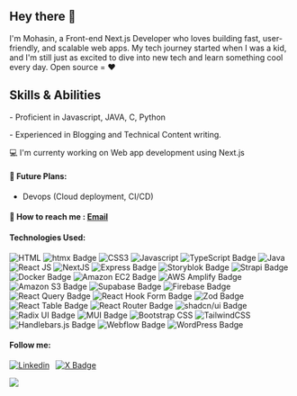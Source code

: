## Hey there 👋

<!--
**MohasinKR/MohasinKR** is a ✨ _special_ ✨ repository because its `README.md` (this file) appears on your GitHub profile.

Here are some ideas to get you started:

- 🔭 I’m currently working on ...
- 🌱 I’m currently learning ...
- 👯 I’m looking to collaborate on ...
- 🤔 I’m looking for help with ...
- 💬 Ask me about ...
- 📫 How to reach me: ...
- 😄 Pronouns: ...
- ⚡ Fun fact: ...
-->

I'm Mohasin, a Front-end Next.js Developer who loves building fast, user-friendly, and scalable web apps. My tech journey started when I was a kid, and I'm still just as excited to dive into new tech and learn something cool every day. Open source = ❤️

## Skills & Abilities
\- Proficient in Javascript, JAVA, C, Python

\- Experienced in Blogging and Technical Content writing.

💻 I'm currenty working on Web app development using Next.js 

#### 📝 Future Plans:
- Devops (Cloud deployment, CI/CD)

#### 📮 How to reach me : [Email](mailto:mohasin.rahumathulla@gmail.com)

#### Technologies Used:
![HTML](https://img.shields.io/badge/HTML5-E34F26?style=for-the-badge&logo=html5&logoColor=white)
![htmx Badge](https://img.shields.io/badge/htmx-36C?logo=htmx&logoColor=fff&style=for-the-badge)
![CSS3](https://img.shields.io/badge/CSS3-1572B6?style=for-the-badge&logo=css3&logoColor=white)
![Javascript](https://img.shields.io/badge/JavaScript-323330?style=for-the-badge&logo=javascript&logoColor=F7DF1E)
![TypeScript Badge](https://img.shields.io/badge/TypeScript-3178C6?logo=typescript&logoColor=fff&style=for-the-badge)
![Java](https://img.shields.io/badge/Java-ED8B00?style=for-the-badge&logo=java&logoColor=white)
![React JS](https://img.shields.io/badge/React-20232A?style=for-the-badge&logo=react&logoColor=61DAFB)
![NextJS](https://img.shields.io/badge/next.js-000000?style=for-the-badge&logo=nextdotjs&logoColor=white)
![Express Badge](https://img.shields.io/badge/Express-000?logo=express&logoColor=fff&style=for-the-badge)
![Storyblok Badge](https://img.shields.io/badge/Storyblok-09B3AF?logo=storyblok&logoColor=fff&style=for-the-badge)
![Strapi Badge](https://img.shields.io/badge/Strapi-4945FF?logo=strapi&logoColor=fff&style=for-the-badge)
![Docker Badge](https://img.shields.io/badge/Docker-2496ED?logo=docker&logoColor=fff&style=for-the-badge)
![Amazon EC2 Badge](https://img.shields.io/badge/Amazon%20EC2-F90?logo=amazonec2&logoColor=fff&style=for-the-badge)
![AWS Amplify Badge](https://img.shields.io/badge/AWS%20Amplify-F90?logo=awsamplify&logoColor=fff&style=for-the-badge)
![Amazon S3 Badge](https://img.shields.io/badge/Amazon%20S3-569A31?logo=amazons3&logoColor=fff&style=for-the-badge)
![Supabase Badge](https://img.shields.io/badge/Supabase-3FCF8E?logo=supabase&logoColor=fff&style=for-the-badge)
![Firebase Badge](https://img.shields.io/badge/Firebase-FFCA28?logo=firebase&logoColor=000&style=for-the-badge)
![React Query Badge](https://img.shields.io/badge/React%20Query-FF4154?logo=reactquery&logoColor=fff&style=for-the-badge)
![React Hook Form Badge](https://img.shields.io/badge/React%20Hook%20Form-EC5990?logo=reacthookform&logoColor=fff&style=for-the-badge)
![Zod Badge](https://img.shields.io/badge/Zod-3E67B1?logo=zod&logoColor=fff&style=for-the-badge)
![React Table Badge](https://img.shields.io/badge/React%20Table-FF4154?logo=reacttable&logoColor=fff&style=for-the-badge)
![React Router Badge](https://img.shields.io/badge/React%20Router-CA4245?logo=reactrouter&logoColor=fff&style=for-the-badge)
![shadcn/ui Badge](https://img.shields.io/badge/shadcn%2Fui-000?logo=shadcnui&logoColor=fff&style=for-the-badge)
![Radix UI Badge](https://img.shields.io/badge/Radix%20UI-161618?logo=radixui&logoColor=fff&style=for-the-badge)
![MUI Badge](https://img.shields.io/badge/MUI-007FFF?logo=mui&logoColor=fff&style=for-the-badge)
![Bootstrap CSS](https://img.shields.io/badge/Bootstrap-563D7C?style=for-the-badge&logo=bootstrap&logoColor=white)
![TailwindCSS](https://img.shields.io/badge/tailwindcss-%2338B2AC.svg?style=for-the-badge&logo=tailwind-css&logoColor=white)
![Handlebars.js Badge](https://img.shields.io/badge/Handlebars.js-000?logo=handlebarsdotjs&logoColor=fff&style=for-the-badge)
![Webflow Badge](https://img.shields.io/badge/Webflow-146EF5?logo=webflow&logoColor=fff&style=for-the-badge)
![WordPress Badge](https://img.shields.io/badge/WordPress-21759B?logo=wordpress&logoColor=fff&style=for-the-badge)

#### Follow me:
[![Linkedin](https://img.shields.io/badge/mohasinkr-LinkedIn-Blue?style=for-the-badge&logo=linkedin&color=0e76a8)](https://www.linkedin.com/in/mohasinkr/) 
[![X Badge](https://img.shields.io/badge/X-000?logo=x&logoColor=fff&style=for-the-badge)](https://x.com/mohasinkr)

<!-- ![](https://github-readme-stats.vercel.app/api?username=mohasinkr) -->
![](https://github-readme-streak-stats.herokuapp.com/?user=mohasinkr)
